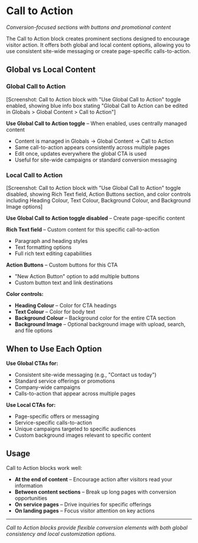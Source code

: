 # Call to Action

*Conversion-focused sections with buttons and promotional content*

The Call to Action block creates prominent sections designed to encourage visitor action. It offers both global and local content options, allowing you to use consistent site-wide messaging or create page-specific calls-to-action.

## Global vs Local Content

### Global Call to Action

[Screenshot: Call to Action block with "Use Global Call to Action" toggle enabled, showing blue info box stating "Global Call to Action can be edited in Globals > Global Content > Call to Action"]

**Use Global Call to Action toggle** – When enabled, uses centrally managed content
- Content is managed in Globals → Global Content → Call to Action
- Same call-to-action appears consistently across multiple pages
- Edit once, updates everywhere the global CTA is used
- Useful for site-wide campaigns or standard conversion messaging

### Local Call to Action

[Screenshot: Call to Action block with "Use Global Call to Action" toggle disabled, showing Rich Text field, Action Buttons section, and color controls including Heading Colour, Text Colour, Background Colour, and Background Image options]

**Use Global Call to Action toggle disabled** – Create page-specific content

**Rich Text field** – Custom content for this specific call-to-action
- Paragraph and heading styles
- Text formatting options
- Full rich text editing capabilities

**Action Buttons** – Custom buttons for this CTA
- "New Action Button" option to add multiple buttons
- Custom button text and link destinations

**Color controls:**
- **Heading Colour** – Color for CTA headings
- **Text Colour** – Color for body text
- **Background Colour** – Background color for the entire CTA section
- **Background Image** – Optional background image with upload, search, and file options

## When to Use Each Option

**Use Global CTAs for:**
- Consistent site-wide messaging (e.g., "Contact us today")
- Standard service offerings or promotions
- Company-wide campaigns
- Calls-to-action that appear across multiple pages

**Use Local CTAs for:**
- Page-specific offers or messaging
- Service-specific calls-to-action
- Unique campaigns targeted to specific audiences
- Custom background images relevant to specific content

## Usage

Call to Action blocks work well:
- **At the end of content** – Encourage action after visitors read your information
- **Between content sections** – Break up long pages with conversion opportunities
- **On service pages** – Drive inquiries for specific offerings
- **On landing pages** – Focus visitor attention on key actions

---

*Call to Action blocks provide flexible conversion elements with both global consistency and local customization options.*